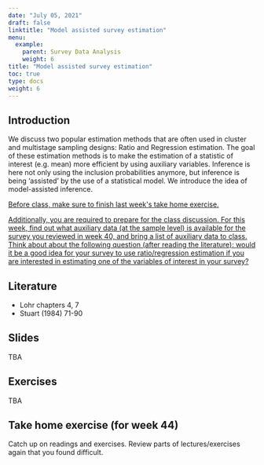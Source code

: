 ```yaml
---
date: "July 05, 2021"
draft: false
linktitle: "Model assisted survey estimation"
menu:
  example:
    parent: Survey Data Analysis
    weight: 6
title: "Model assisted survey estimation"
toc: true
type: docs
weight: 6
---
```


## Introduction

We discuss two popular estimation methods that are often used in cluster and multistage sampling designs: Ratio and Regression estimation. The goal of these estimation methods is to make the estimation of a statistic of interest (e.g. mean) more efficient by using auxiliary variables. Inference is here not only using the inclusion probabilities anymore, but inference is being ‘assisted’ by the use of a statistical model. We introduce the idea of model-assisted inference.

<ins>Before class, make sure to finish last week's take home exercise.</ins>

<ins>Additionally, you are required to prepare for the class discussion. For this week, find out what auxiliary data (at the sample level) is available for the survey you reviewed in week 40, and bring a list of auxiliary data to class. Think about about the following question (after reading the literature): would it be a good idea for your survey to use ratio/regression estimation if you are interested in estimating one of the variables of interest in your survey?</ins>

## Literature

- Lohr chapters 4, 7
- Stuart (1984) 71-90

## Slides

TBA

## Exercises

TBA

## Take home exercise (for week 44)

Catch up on readings and exercises. Review parts of lectures/exercises again that you found difficult.


